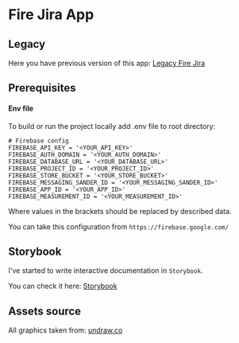# Fire Jira App

## Legacy

Here you have previous version of this app: [Legacy Fire Jira](https://github.com/witoldmetel/Fire-Jira-App-Legacy)

## Prerequisites

#### Env file

To build or run the project locally add .env file to root directory:

```
# Firebase config
FIREBASE_API_KEY = '<YOUR_API_KEY>'
FIREBASE_AUTH_DOMAIN = '<YOUR_AUTH_DOMAIN>'
FIREBASE_DATABASE_URL = '<YOUR_DATABASE_URL>'
FIREBASE_PROJECT_ID = '<YOUR_PROJECT_ID>'
FIREBASE_STORE_BUCKET = '<YOUR_STORE_BUCKET>'
FIREBASE_MESSAGING_SANDER_ID = '<YOUR_MESSAGING_SANDER_ID>'
FIREBASE_APP_ID = '<YOUR_APP_ID>'
FIREBASE_MEASUREMENT_ID = '<YOUR_MEASUREMENT_ID>'
```

Where values in the brackets should be replaced by described data.

You can take this configuration from `https://firebase.google.com/`

## Storybook

I've started to write interactive documentation in `Storybook`.

You can check it here: [Storybook](https://firejira-storybook.netlify.app/)

## Assets source

All graphics taken from: [undraw.co](https://undraw.co/illustrations)
